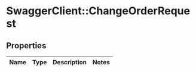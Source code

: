 # SwaggerClient::ChangeOrderRequest

## Properties
Name | Type | Description | Notes
------------ | ------------- | ------------- | -------------


